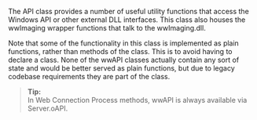 ﻿The API class provides a number of useful utility functions that access the Windows API or other external DLL interfaces. This class also houses the wwImaging wrapper functions that talk to the wwImaging.dll.

Note that some of the functionality in this class is implemented as plain functions, rather than methods of the class. This is to avoid having to declare a class. None of the wwAPI classes actually contain any sort of state and would be better served as plain functions, but due to legacy codebase requirements they are part of the class.

>**Tip:**  
>In Web Connection Process methods, wwAPI is always available via Server.oAPI.